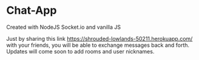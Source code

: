 # Chat-App
Created with NodeJS Socket.io and vanilla JS

Just by sharing this link https://shrouded-lowlands-50211.herokuapp.com/ with your friends, you will be able to exchange messages back and forth.
Updates will come soon to add rooms and user nicknames.
